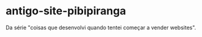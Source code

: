 # antigo-site-pibipiranga
Da série "coisas que desenvolvi quando tentei começar a vender websites".
